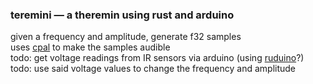 ### teremini — a theremin using rust and arduino

given a frequency and amplitude, generate f32 samples  
uses [cpal](https://github.com/tomaka/cpal) to make the samples audible  
todo: get voltage readings from IR sensors via arduino (using [ruduino](https://github.com/avr-rust/ruduino)?)  
todo: use said voltage values to change the frequency and amplitude
